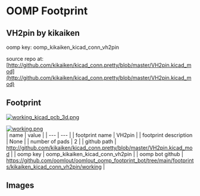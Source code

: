# OOMP Footprint  
## VH2pin  by kikaiken  
  
oomp key: oomp_kikaiken_kicad_conn_vh2pin  
  
source repo at: [http://github.com/kikaiken/kicad_conn.pretty/blob/master/VH2pin.kicad_mod](http://github.com/kikaiken/kicad_conn.pretty/blob/master/VH2pin.kicad_mod)  
## Footprint  
  
[![working_kicad_pcb_3d.png](working_kicad_pcb_3d_600.png)](working_kicad_pcb_3d.png)  
  
[![working.png](working_600.png)](working.png)  
| name | value | 
| --- | --- | 
| footprint name | VH2pin | 
| footprint description | None | 
| number of pads | 2 | 
| github path | http://github.com/kikaiken/kicad_conn.pretty/blob/master/VH2pin.kicad_mod | 
| oomp key | oomp_kikaiken_kicad_conn_vh2pin | 
| oomp bot github | https://github.com/oomlout/oomlout_oomp_footprint_bot/tree/main/footprints/kikaiken_kicad_conn_vh2pin/working | 
## Images  
